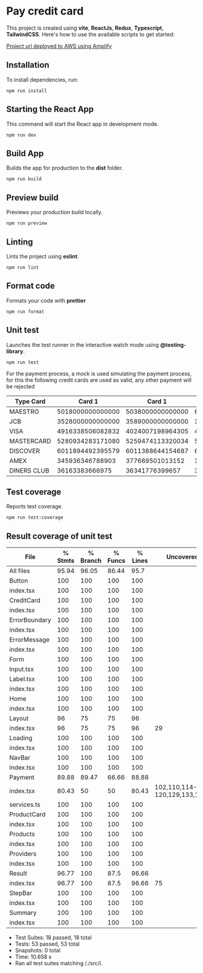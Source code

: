 # Pay credit card
This project is created using **vite**, **ReactJs**, **Redux**, **Typescript**, **TailwindCSS**. Here's how to use the available scripts to get started:

[Project url deployed to AWS using Amplify](https://main.d1u117ql4a9s1t.amplifyapp.com/)

## Installation
To install dependencies, run:

```
npm run install
```

## Starting the React App
This command will start the React app in development mode.

```
npm run dev
```

## Build App
Builds the app for production to the **dist** folder.

```
npm run build
```

## Preview build
Previews your production build locally.

```
npm run preview
```

## Linting
Lints the project using **eslint**.

```
npm run lint
```

## Format code
Formats your code with **prettier**

```
npm run format
```

## Unit test
Launches the test runner in the interactive watch mode using **@testing-library**.

```
npm run test
```

For the payment process, a mock is used simulating the payment process, for this the following credit cards are used as valid, any other payment will be rejected

Type Card    | Card 1           | Card 1           | Card 3
-------------|------------------|------------------|-----------------
MAESTRO      | 5018000000000000 | 5038000000000000 | 6390000000000000
JCB          | 3528000000000000 | 3589000000000000 | 3529000000000000
VISA         | 4916338506082832 | 4024007198964305 | 4716175187624512
MASTERCARD   | 5280934283171080 | 5259474113320034 | 5442179619690834
DISCOVER     | 6011894492395579 | 6011388644154687 | 6011880085013612
AMEX         | 345936346788903  | 377669501013152  | 373083634595479
DINERS CLUB  | 36163383666975   | 36341776399657   | 36342079574889

## Test coverage

Reports test coverage.

```
npm run test:coverage
```

## Result coverage of unit test

File           | % Stmts | % Branch | % Funcs | % Lines | Uncovered Line #s                   
---------------|---------|----------|---------|---------|-------------------------------------
All files      |   95.94 |    96.05 |   86.44 |    95.7 |                                     
 Button        |     100 |      100 |     100 |     100 |                                     
  index.tsx    |     100 |      100 |     100 |     100 |                                     
 CreditCard    |     100 |      100 |     100 |     100 |                                     
  index.tsx    |     100 |      100 |     100 |     100 |                                     
 ErrorBoundary |     100 |      100 |     100 |     100 |                                     
  index.tsx    |     100 |      100 |     100 |     100 |                                     
 ErrorMessage  |     100 |      100 |     100 |     100 |                                     
  index.tsx    |     100 |      100 |     100 |     100 |                                     
 Form          |     100 |      100 |     100 |     100 |                                     
  Input.tsx    |     100 |      100 |     100 |     100 |                                     
  Label.tsx    |     100 |      100 |     100 |     100 |                                     
  index.tsx    |     100 |      100 |     100 |     100 |                                     
 Home          |     100 |      100 |     100 |     100 |                                     
  index.tsx    |     100 |      100 |     100 |     100 |                                     
 Layout        |      96 |       75 |      75 |      96 |                                     
  index.tsx    |      96 |       75 |      75 |      96 | 29                                  
 Loading       |     100 |      100 |     100 |     100 |                                     
  index.tsx    |     100 |      100 |     100 |     100 |                                     
 NavBar        |     100 |      100 |     100 |     100 |                                     
  index.tsx    |     100 |      100 |     100 |     100 |                                     
 Payment       |   89.88 |    89.47 |   66.66 |   88.88 |                                     
  index.tsx    |   80.43 |       50 |      50 |   80.43 | 102,110,114-120,129,133,137,141,145 
  services.ts  |     100 |      100 |     100 |     100 |                                     
 ProductCard   |     100 |      100 |     100 |     100 |                                     
  index.tsx    |     100 |      100 |     100 |     100 |                                     
 Products      |     100 |      100 |     100 |     100 |                                     
  index.tsx    |     100 |      100 |     100 |     100 |                                     
 Providers     |     100 |      100 |     100 |     100 |                                     
  index.tsx    |     100 |      100 |     100 |     100 |                                     
 Result        |   96.77 |      100 |    87.5 |   96.66 |                                     
  index.tsx    |   96.77 |      100 |    87.5 |   96.66 | 75                                  
 StepBar       |     100 |      100 |     100 |     100 |                                     
  index.tsx    |     100 |      100 |     100 |     100 |                                     
 Summary       |     100 |      100 |     100 |     100 |                                     
  index.tsx    |     100 |      100 |     100 |     100 |                                     

- Test Suites: 18 passed, 18 total
- Tests:       53 passed, 53 total
- Snapshots:   0 total
- Time:        10.658 s
- Ran all test suites matching /.\/src/i.
